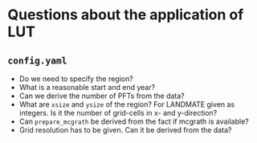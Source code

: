 # Questions about the application of LUT

## `config.yaml`

- Do we need to specify the region?
- What is a reasonable start and end year?
- Can we derive the number of PFTs from the data?
- What are `xsize` and `ysize` of the region? For LANDMATE given as integers. Is it the number of grid-cells in x- and y-direction?
- Can `prepare_mcgrath` be derived from the fact if mcgrath is available?
- Grid resolution has to be given. Can it be derived from the data?
